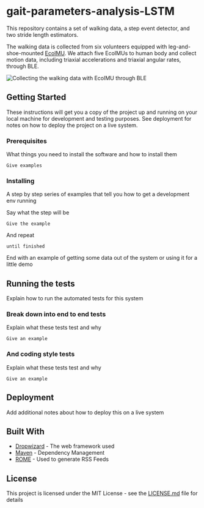 # gait-parameters-analysis-LSTM

This repository contains a set of walking data, a step event detector, and two stride length estimators.

The walking data is collected from six volunteers equipped with leg-and-shoe-mounted [EcoIMU](https://epl.tw/ecomini/). We attach five EcoIMUs to human body and collect motion data, including triaxial accelerations and triaxial angular rates, through BLE.

![Collecting the walking data with EcoIMU through BLE](pics/system_overview.png)


## Getting Started

These instructions will get you a copy of the project up and running on your local machine for development and testing purposes. See deployment for notes on how to deploy the project on a live system.

### Prerequisites

What things you need to install the software and how to install them

```
Give examples
```

### Installing

A step by step series of examples that tell you how to get a development env running

Say what the step will be

```
Give the example
```

And repeat

```
until finished
```

End with an example of getting some data out of the system or using it for a little demo

## Running the tests

Explain how to run the automated tests for this system

### Break down into end to end tests

Explain what these tests test and why

```
Give an example
```

### And coding style tests

Explain what these tests test and why

```
Give an example
```

## Deployment

Add additional notes about how to deploy this on a live system

## Built With

* [Dropwizard](http://www.dropwizard.io/1.0.2/docs/) - The web framework used
* [Maven](https://maven.apache.org/) - Dependency Management
* [ROME](https://rometools.github.io/rome/) - Used to generate RSS Feeds


## License

This project is licensed under the MIT License - see the [LICENSE.md](LICENSE.md) file for details

